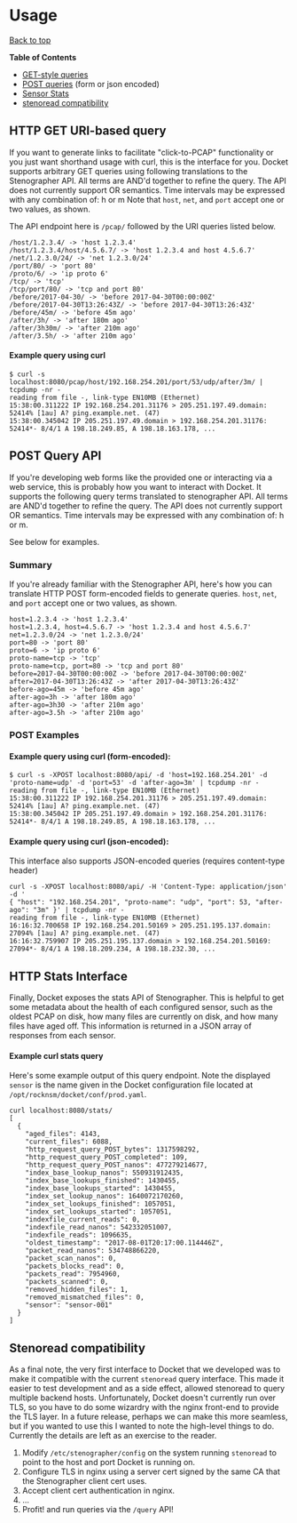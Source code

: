 
# Usage

[Back to top](README.md)

**Table of Contents**
- [GET-style queries](#http-get-uri-based-query)
- [POST queries](#post-query-api) (form or json encoded)
- [Sensor Stats](#http-stats-interface)
- [stenoread compatibility](#stenoread-compatibility)

## HTTP GET URI-based query

If you want to generate links to facilitate "click-to-PCAP" functionality or you
just want shorthand usage with curl, this is the interface for you. Docket
supports arbitrary GET queries using following translations to the Stenographer
API. All terms are AND'd together to refine the query. The API does not
currently support OR semantics. Time intervals may be expressed with any
combination of: h or m
Note that `host`, `net`, and `port` accept one or two values, as shown.

The API endpoint here is `/pcap/` followed by the URI
 queries listed below.

```
/host/1.2.3.4/ -> 'host 1.2.3.4'
/host/1.2.3.4/host/4.5.6.7/ -> 'host 1.2.3.4 and host 4.5.6.7'
/net/1.2.3.0/24/ -> 'net 1.2.3.0/24'
/port/80/ -> 'port 80'
/proto/6/ -> 'ip proto 6'
/tcp/ -> 'tcp'
/tcp/port/80/ -> 'tcp and port 80'
/before/2017-04-30/ -> 'before 2017-04-30T00:00:00Z'
/before/2017-04-30T13:26:43Z/ -> 'before 2017-04-30T13:26:43Z'
/before/45m/ -> 'before 45m ago'
/after/3h/ -> 'after 180m ago'
/after/3h30m/ -> 'after 210m ago'
/after/3.5h/ -> 'after 210m ago'
```

#### Example query using curl
```
$ curl -s localhost:8080/pcap/host/192.168.254.201/port/53/udp/after/3m/ | tcpdump -nr -
reading from file -, link-type EN10MB (Ethernet)
15:38:00.311222 IP 192.168.254.201.31176 > 205.251.197.49.domain: 52414% [1au] A? ping.example.net. (47)
15:38:00.345042 IP 205.251.197.49.domain > 192.168.254.201.31176: 52414*- 8/4/1 A 198.18.249.85, A 198.18.163.178, ...
```

## POST Query API

<a name="post" />
If you're developing web forms like the provided one or interacting via a web
service, this is probably how you want to interact with Docket. It supports the
following query terms translated to stenographer API. All terms are AND'd
together to refine the query. The API does not currently support OR semantics.
Time intervals may be expressed with any combination of: h or m.

See below for examples.

### Summary

If you're already familiar with the Stenographer API, here's how you can
translate HTTP POST form-encoded fields to generate queries. `host`, `net`, and
`port` accept one or two values, as shown.

```
host=1.2.3.4 -> 'host 1.2.3.4'
host=1.2.3.4, host=4.5.6.7 -> 'host 1.2.3.4 and host 4.5.6.7'
net=1.2.3.0/24 -> 'net 1.2.3.0/24'
port=80 -> 'port 80'
proto=6 -> 'ip proto 6'
proto-name=tcp -> 'tcp'
proto-name=tcp, port=80 -> 'tcp and port 80'
before=2017-04-30T00:00:00Z -> 'before 2017-04-30T00:00:00Z'
after=2017-04-30T13:26:43Z -> 'after 2017-04-30T13:26:43Z'
before-ago=45m -> 'before 45m ago'
after-ago=3h -> 'after 180m ago'
after-ago=3h30 -> 'after 210m ago'
after-ago=3.5h -> 'after 210m ago'
```

### POST Examples

#### Example query using curl (form-encoded):
```
$ curl -s -XPOST localhost:8080/api/ -d 'host=192.168.254.201' -d 'proto-name=udp' -d 'port=53' -d 'after-ago=3m' | tcpdump -nr -
reading from file -, link-type EN10MB (Ethernet)
15:38:00.311222 IP 192.168.254.201.31176 > 205.251.197.49.domain: 52414% [1au] A? ping.example.net. (47)
15:38:00.345042 IP 205.251.197.49.domain > 192.168.254.201.31176: 52414*- 8/4/1 A 198.18.249.85, A 198.18.163.178, ...
```
#### Example query using curl (json-encoded):

This interface also supports JSON-encoded queries (requires content-type header)

```
curl -s -XPOST localhost:8080/api/ -H 'Content-Type: application/json' -d '
{ "host": "192.168.254.201", "proto-name": "udp", "port": 53, "after-ago": "3m" }' | tcpdump -nr -
reading from file -, link-type EN10MB (Ethernet)
16:16:32.700658 IP 192.168.254.201.50169 > 205.251.195.137.domain: 27094% [1au] A? ping.example.net. (47)
16:16:32.759907 IP 205.251.195.137.domain > 192.168.254.201.50169: 27094*- 8/4/1 A 198.18.209.234, A 198.18.232.30, ...
```


## HTTP Stats Interface

<a name="stats" />
Finally, Docket exposes the stats API of Stenographer. This
is helpful to get some metadata about the health of each
configured sensor, such as the oldest PCAP on disk, how many
files are currently on disk, and how many files have aged
off. This information is returned in a JSON array of
responses from each sensor.

#### Example curl stats query

Here's some example output of this query endpoint. Note the
displayed `sensor` is the name given in the Docket
configuration file located at `/opt/rocknsm/docket/conf/prod.yaml`.

```
curl localhost:8080/stats/
[
  {
    "aged_files": 4143,
    "current_files": 6088,
    "http_request_query_POST_bytes": 1317598292,
    "http_request_query_POST_completed": 109,
    "http_request_query_POST_nanos": 477279214677,
    "index_base_lookup_nanos": 550931912435,
    "index_base_lookups_finished": 1430455,
    "index_base_lookups_started": 1430455,
    "index_set_lookup_nanos": 1640072170260,
    "index_set_lookups_finished": 1057051,
    "index_set_lookups_started": 1057051,
    "indexfile_current_reads": 0,
    "indexfile_read_nanos": 542332051007,
    "indexfile_reads": 1096635,
    "oldest_timestamp": "2017-08-01T20:17:00.114446Z",
    "packet_read_nanos": 534748866220,
    "packet_scan_nanos": 0,
    "packets_blocks_read": 0,
    "packets_read": 7954960,
    "packets_scanned": 0,
    "removed_hidden_files": 1,
    "removed_mismatched_files": 0,
    "sensor": "sensor-001"
  }
]
```

## Stenoread compatibility

As a final note, the very first interface to Docket that we developed was to
make it compatible with the current `stenoread` query interface. This made it
easier to test development and as a side effect, allowed stenoread to query
multiple backend hosts. Unfortunately, Docket doesn't currently run over TLS,
so you have to do some wizardry with the nginx front-end to provide the TLS
layer. In a future release, perhaps we can make this more seamless, but if you
wanted to use this I wanted to note the high-level things to do. Currently the
details are left as an exercise to the reader.

1. Modify `/etc/stenographer/config` on the system running `stenoread` to point
to the host and port Docket is running on.
2. Configure TLS in nginx using a server cert signed by the same CA that the
Stenographer client cert uses.
3. Accept client cert authentication in nginx.
4. ...
5. Profit! and run queries via the `/query` API!
